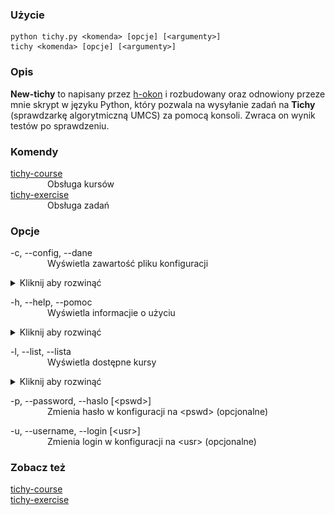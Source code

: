 ### Użycie  
```console
python tichy.py <komenda> [opcje] [<argumenty>]
tichy <komenda> [opcje] [<argumenty>]
```
### Opis  
**New-tichy** to napisany przez [h-okon](https://github.com/h-okon) i rozbudowany oraz odnowiony przeze mnie skrypt w języku Python, który pozwala na wysyłanie zadań na **Tichy** (sprawdzarkę algorytmiczną UMCS) za pomocą konsoli. Zwraca on wynik testów po sprawdzeniu.
### Komendy  
[tichy-course](documentation_course.md)  
&nbsp;&nbsp;&nbsp;&nbsp;&nbsp;&nbsp;&nbsp;&nbsp;&nbsp;&nbsp;&nbsp;&nbsp;&nbsp;&nbsp;&nbsp;Obsługa kursów  
[tichy-exercise](documentation_exercise.md)  
&nbsp;&nbsp;&nbsp;&nbsp;&nbsp;&nbsp;&nbsp;&nbsp;&nbsp;&nbsp;&nbsp;&nbsp;&nbsp;&nbsp;&nbsp;Obsługa zadań  
### Opcje  
-c, --config, --dane  
&nbsp;&nbsp;&nbsp;&nbsp;&nbsp;&nbsp;&nbsp;&nbsp;&nbsp;&nbsp;&nbsp;&nbsp;&nbsp;&nbsp;&nbsp;Wyświetla zawartość pliku konfiguracji
<details><summary>Kliknij aby rozwinąć</summary>  

![tichy_config](../images/tichy_config.gif?raw=true)
</details>  

-h, --help, --pomoc  
&nbsp;&nbsp;&nbsp;&nbsp;&nbsp;&nbsp;&nbsp;&nbsp;&nbsp;&nbsp;&nbsp;&nbsp;&nbsp;&nbsp;&nbsp;Wyświetla informacjie o użyciu  
<details><summary>Kliknij aby rozwinąć</summary>  

![tichy_help](../images/tichy_help.gif?raw=true)
</details>  

-l, --list, --lista  
&nbsp;&nbsp;&nbsp;&nbsp;&nbsp;&nbsp;&nbsp;&nbsp;&nbsp;&nbsp;&nbsp;&nbsp;&nbsp;&nbsp;&nbsp;Wyświetla dostępne kursy  
<details><summary>Kliknij aby rozwinąć</summary>  

![tichy_list](../images/tichy_list.gif?raw=true)
</details>  

-p, --password, --haslo [&lt;pswd>]  
&nbsp;&nbsp;&nbsp;&nbsp;&nbsp;&nbsp;&nbsp;&nbsp;&nbsp;&nbsp;&nbsp;&nbsp;&nbsp;&nbsp;&nbsp;Zmienia hasło w konfiguracji na &lt;pswd> (opcjonalne)  

-u, --username, --login [&lt;usr>]  
&nbsp;&nbsp;&nbsp;&nbsp;&nbsp;&nbsp;&nbsp;&nbsp;&nbsp;&nbsp;&nbsp;&nbsp;&nbsp;&nbsp;&nbsp;Zmienia login w konfiguracji na &lt;usr> (opcjonalne)

### Zobacz też  
[tichy-course](documentation_course.md)  
[tichy-exercise](documentation_exercise.md)